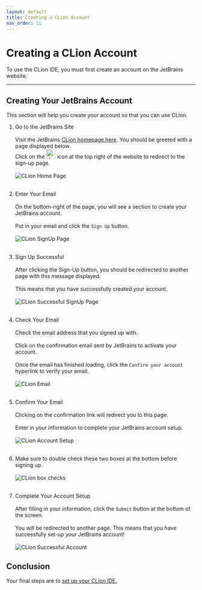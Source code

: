 ```yaml
---
layout: default
title: Creating a CLion Account
nav_order: 11
---
```


# Creating a CLion Account

To use the CLion IDE, you must first create an account on the JetBrains website. 

---
## Creating Your JetBrains Account
This section will help you create your account so that you can use CLion.

1. Go to the JetBrains Site<br/>  
  Visit the JetBrains [CLion homepage here](https://www.jetbrains.com/clion/). You should be greeted with a page displayed below.  
  Click on the <img src="https://cdn.discordapp.com/attachments/498622698050813962/695542876016476160/unknown.png" alt="drawing" width="25"/> icon at the top right of the website to redirect to the sign-up page.<br/>  
  ![CLion Home Page](https://cdn.discordapp.com/attachments/498622698050813962/695022168819499038/unknown.png "CLion HomePage alt text")
<br/><br/>

2. Enter Your Email<br/>  
  On the bottom-right of the page, you will see a section to create your JetBrains account.<br/>  
  Put in your email and click the ``Sign Up`` button.<br/>  
  ![CLion SignUp Page](https://cdn.discordapp.com/attachments/498622698050813962/695022993683775498/unknown.png "CLion SignUp alt text")
<br/><br/>

3. Sign Up Successful<br/>  
  After clicking the Sign-Up button, you should be redirected to another page with this message displayed.<br/>  
  This means that you have successfully created your account.<br/>  
  ![CLion Successful SignUp Page](https://cdn.discordapp.com/attachments/619382734984577042/695023479334109264/unknown.png "CLion Confirmation Signup alt text")
<br/><br/>

4. Check Your Email<br/>  
  Check the email address that you signed up with.<br/>  
  Click on the confirmation email sent by JetBrains to activate your account.<br/>  
  Once the email has finished loading, click the ``Confirm your account`` hyperlink to verify your email.<br/>  
  ![CLion Email](https://cdn.discordapp.com/attachments/694977588405469265/694990599753039973/unknown.png "Clion email alt text")
<br/><br/>

5. Confirm Your Email<br/>  
  Clicking on the confirmation link will redirect you to this page.<br/>  
  Enter in your information to complete your JetBrains account setup.<br/>  
  ![CLion Account Setup](https://cdn.discordapp.com/attachments/498622698050813962/695813579433312346/unknown.png "CLion Accountpage alt text")
<br/><br/>

6. Make sure to double check these two boxes at the bottom before signing up.<br/>  
  ![CLion box checks](https://cdn.discordapp.com/attachments/694977588405469265/694990889902145596/unknown.png "CLion checkboxes")
<br/><br/>

7. Complete Your Account Setup<br/>  
  After filling in your information, click the ``Submit`` button at the bottom of the screen.<br/>  
  You will be redirected to another page. This means that you have successfully set-up your JetBrains account!<br/>  
  ![CLion Successful Account](https://cdn.discordapp.com/attachments/498622698050813962/695025702109446246/unknown.png "CLion account")

## Conclusion
Your final steps are to [set up your CLion IDE.](https://go-maun.github.io/Keegan-Lawrance-User-Documentation/docs/Installing-CLion/)
